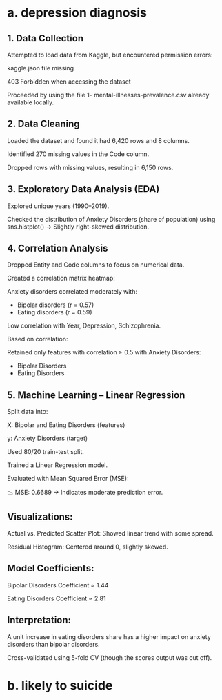  # a. depression diagnosis 

  ## 1. Data Collection
Attempted to load data from Kaggle, but encountered permission errors:

kaggle.json file missing

403 Forbidden when accessing the dataset

Proceeded by using the file 1- mental-illnesses-prevalence.csv already available locally.

 ## 2. Data Cleaning
Loaded the dataset and found it had 6,420 rows and 8 columns.

Identified 270 missing values in the Code column.

Dropped rows with missing values, resulting in 6,150 rows.

## 3. Exploratory Data Analysis (EDA)
Explored unique years (1990–2019).

Checked the distribution of Anxiety Disorders (share of population) using sns.histplot() → Slightly right-skewed distribution.

## 4. Correlation Analysis
Dropped Entity and Code columns to focus on numerical data.

Created a correlation matrix heatmap:

Anxiety disorders correlated moderately with:

- Bipolar disorders (r = 0.57)
- Eating disorders (r = 0.59)

Low correlation with Year, Depression, Schizophrenia.

Based on correlation:

Retained only features with correlation ≥ 0.5 with Anxiety Disorders:

- Bipolar Disorders
- Eating Disorders

## 5. Machine Learning – Linear Regression

Split data into:

X: Bipolar and Eating Disorders (features)

y: Anxiety Disorders (target)

Used 80/20 train-test split.

Trained a Linear Regression model.

Evaluated with Mean Squared Error (MSE):

📉 MSE: 0.6689 → Indicates moderate prediction error.

## Visualizations:

Actual vs. Predicted Scatter Plot: Showed linear trend with some spread.

Residual Histogram: Centered around 0, slightly skewed.

## Model Coefficients:

Bipolar Disorders Coefficient ≈ 1.44

Eating Disorders Coefficient ≈ 2.81

## Interpretation: 
A unit increase in eating disorders share has a higher impact on anxiety disorders than bipolar disorders.

Cross-validated using 5-fold CV (though the scores output was cut off).


# b. likely to suicide 


